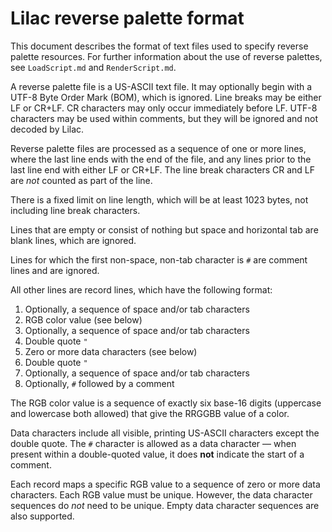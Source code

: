 # Lilac reverse palette format

This document describes the format of text files used to specify reverse palette resources.  For further information about the use of reverse palettes, see `LoadScript.md` and `RenderScript.md`.

A reverse palette file is a US-ASCII text file.  It may optionally begin with a UTF-8 Byte Order Mark (BOM), which is ignored.  Line breaks may be either LF or CR+LF.  CR characters may only occur immediately before LF.  UTF-8 characters may be used within comments, but they will be ignored and not decoded by Lilac.

Reverse palette files are processed as a sequence of one or more lines, where the last line ends with the end of the file, and any lines prior to the last line end with either LF or CR+LF.  The line break characters CR and LF are _not_ counted as part of the line.

There is a fixed limit on line length, which will be at least 1023 bytes, not including line break characters.

Lines that are empty or consist of nothing but space and horizontal tab are blank lines, which are ignored.

Lines for which the first non-space, non-tab character is `#` are comment lines and are ignored.

All other lines are record lines, which have the following format:

1. Optionally, a sequence of space and/or tab characters
2. RGB color value (see below)
3. Optionally, a sequence of space and/or tab characters
4. Double quote `"`
5. Zero or more data characters (see below)
6. Double quote `"`
7. Optionally, a sequence of space and/or tab characters
8. Optionally, `#` followed by a comment

The RGB color value is a sequence of exactly six base-16 digits (uppercase and lowercase both allowed) that give the RRGGBB value of a color.

Data characters include all visible, printing US-ASCII characters except the double quote.  The `#` character is allowed as a data character &mdash; when present within a double-quoted value, it does __not__ indicate the start of a comment.

Each record maps a specific RGB value to a sequence of zero or more data characters.  Each RGB value must be unique.  However, the data character sequences do _not_ need to be unique.  Empty data character sequences are also supported.
